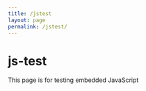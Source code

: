 ```yaml
---
title: /jstest
layout: page
permalink: /jstest/
---
```


# js-test

This page is for testing embedded JavaScript

<p id="demo"></p>

<script>
    jsonObj = fetch('https://api.airtable.com/v0/appoMmtp6PrLl2ykz/EntityRecords/recN9KaBLTbxccBnf', {
    headers: {Authorization: 'Bearer patCJRVWZh4svbaze.2dafd7f4bc8a2341936747c7dafb1e36ec3a2149397dd9f3aeabfcf5a6726d0e'}
    })
    .then(resp => resp.json())
    .then(json => JSON.stringify(json));

    console.log(typeof jsonObj);

    document.getElementById("demo").innerHTML = await JSON.parse(jsonObj).Description

</script>

